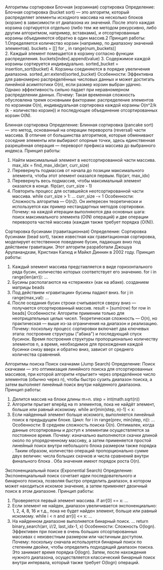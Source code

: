 Алгоритмы сортировки 
Блочная (корзинная) сортировка 
Определение: Блочная сортировка (bucket sort) — это алгоритм, который распределяет 
элементы исходного массива на несколько блоков (корзин) в зависимости от диапазона их 
значений. После этого каждая корзина сортируется отдельно (либо тем же методом 
рекурсивно, либо другим алгоритмом, например, вставками), и отсортированные корзины 
объединяются обратно в один массив.2 
Принцип работы: 
1.Определяется количество корзин (например, по диапазону значений элементов). buckets = [[] for _ in range(num_buckets)]  
2. Каждый элемент помещается в корзину согласно функции распределения. buckets[index].append(value) 
3. Содержимое каждой корзины сортируется индивидуально. sorted_bucket = insertion_sort(bucket)
4. Корзины соединяются в порядке увеличения диапазона. sorted_arr.extend(sorted_bucket)
Особенности: 
Эффективна для равномерно распределённых числовых данных и может достигать линейной 
асимптотики O(n), если размер корзин выбран удачно. Однако эффективность сильно падает 
при неравномерном распределении данных. 
Почему: Такая временная сложность обусловлена тремя основными факторами: распределение элементов по корзинам O(n), индивидуальная сортировка каждой корзины O(n^2/k (k - количество корзин)) и последующее объединение отсортированных корзин O(N). 

Блинная сортировка 
Определение: Блинная сортировка (pancake sort) — это метод, основанный на операции 
переворота (reversal) части массива. В отличие от большинства алгоритмов, которые 
обменивают соседние элементы или выбирают опорные точки, здесь единственная 
разрешённая операция — переворот префикса массива до выбранного индекса. 
Принцип работы: 
1. Найти максимальный элемент в неотсортированной части массива. max_idx = find_max_idx(arr, curr_size)
2. Перевернуть подмассив от начала до позиции максимального элемента, чтобы этот элемент оказался первым. flip(arr, max_idx)
3. Перевернуть весь подмассив, чтобы максимальный элемент оказался в конце. flip(arr, curr_size - 1)
4. Повторить процесс для оставшейся неотсортированной части массива. while curr_size > 1:    ...    curr_size -= 1
Особенности: 
Сложность алгоритма — O(n2). Он интересен теоретически и используется как пример 
нестандартных методов сортировки. 
Почему: на каждой итерации выполняются два основных шага: поиск максимального элемента (O(N) операций) и две операции переворота частей массива (каждая также требует порядка (O(N)).

Сортировка бусинами (гравитационная) 
Определение: Сортировка бусинами (bead sort), также известная как гравитационная 
сортировка, моделирует естественное поведение бусин, падающих вниз под действием 
гравитации. Этот алгоритм разработали Джошуа Аруланандхам, Кристиан Калюд и Майкл 
Диннин в 2002 году. 
Принцип работы: 
1. Каждый элемент массива представляется в виде горизонтального ряда бусин, количество которых соответствует его значению. for i in range(len(arr)): …
2. Бусины располагаются на «стержнях» (как на абаке). созданием матрицы beads
3. Под действием «гравитации» бусины падают вниз. for j in range(max_val): …
4. После оседания бусин строки считываются сверху вниз — получается отсортированный массив. result = [sum(row) for row in beads]
Особенности: 
Алгоритм применим только для неотрицательных целых чисел. Теоретическая сложность — 
O(n), но практическая — выше из-за ограничения на диапазон и реализацию.
Почему: поскольку процесс сортировки включает два ключевых этапа: построение структуры ("абака") и последующий спуск бусинок. Время построения структуры пропорционально количеству элементов n, а время, необходимое для прохождения каждой бусинки снизу вверх и обратно вниз, зависит от среднего количества сравнений.

Алгоритмы поиска 
Поиск скачками (Jump Search) 
Определение: 
Поиск скачками — это оптимизация линейного поиска для отсортированных массивов, при 
которой алгоритм «прыгает» через определённое число элементов (обычно через n), чтобы 
быстро сузить диапазон поиска, а затем выполняет линейный поиск внутри найденного 
диапазона. 
Принцип работы: 
1. Делится массив на блоки длины m=n. step = int(math.sqrt(n))
2. Алгоритм прыгает вперёд на m элементов, пока не найдёт элемент, больше или равный искомому. while arr[min(step, n)-1] < x:
3. Если найденный элемент больше искомого, выполняется линейный поиск в предыдущем блоке. Цикл: for i in range(prev, min(step, n)): ...
Особенности: 
В среднем сложность поиска O(n). 
Оптимален, когда данные отсортированы и доступ к элементам осуществляется за постоянное 
время. 
Почему: изначально выполняются скачки длиной около по упорядоченному массиву, а затем применяется простой линейный поиск внутри небольшого блока размером также порядка . Таким образом, количество операций пропорционально сумме двух величин: числа больших скачков  и числа сравнений внутри финального блока . Оба значения имеют порядок роста O(n).

Экспоненциальный поиск (Exponential Search) 
Определение: 
Экспоненциальный поиск сочетает идеи последовательного и бинарного поиска, позволяя 
быстро определить диапазон, в котором может находиться искомое значение, а затем 
применяет двоичный поиск в этом диапазоне. 
Принцип работы: 
1. Проверяется первый элемент массива. if arr[0] == x: ...
2. Если элемент не найден, диапазон увеличивается экспоненциально: 1, 2, 4, 8, 16 и т.д., пока не будет найден элемент, больше или равный искомому. while i < n and arr[i] <= x: ... 
3. На найденном диапазоне выполняется бинарный поиск. ... return binary_search(arr, i//2, last_idx-1, x)
Особенности: 
Сложность O(log⁡n). Эффективен при поиске в очень больших отсортированных массивах с 
неизвестным размером или частичным доступом. 
Почему: поскольку сначала используется бинарный поиск по степеням двойки, чтобы определить подходящий диапазон поиска. Это занимает время порядка O(logn). Затем, после нахождения нужного диапазона, осуществляется классический бинарный поиск внутри интервала, который также требует O(logn) операций. 
